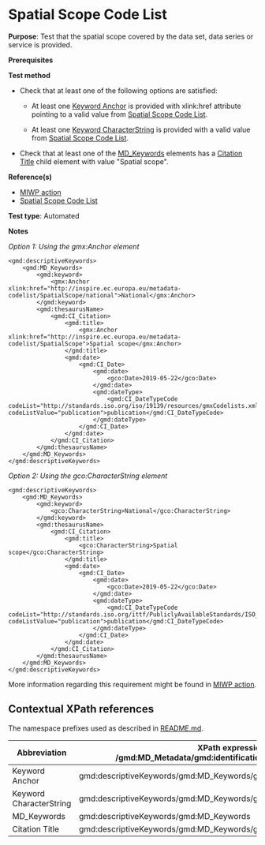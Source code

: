 # Spatial Scope Code List

**Purpose**: Test that the spatial scope covered by the data set, data series or service is provided.

**Prerequisites**

**Test method**

* Check that at least one of the following options are satisfied:

    * At least one [Keyword Anchor](#keywordanchor) is provided with xlink:href attribute pointing to a valid value from [Spatial Scope Code List](http://inspire.ec.europa.eu/metadata-codelist/SpatialScope).

    * At least one [Keyword CharacterString](#keywordcharacterstring) is provided with a valid value from [Spatial Scope Code List](http://inspire.ec.europa.eu/metadata-codelist/SpatialScope).

* Check that at least one of the [MD_Keywords](#mdKeywords) elements has a [Citation Title](#citationtitle) child element with value "Spatial scope".

**Reference(s)**

* [MIWP action](https://webgate.ec.europa.eu/fpfis/wikis/display/InspireMIG/Spatial+scope+code+list)
* [Spatial Scope Code List](http://inspire.ec.europa.eu/metadata-codelist/SpatialScope)

**Test type**: Automated

**Notes**

_Option 1: Using the gmx:Anchor element_
```
<gmd:descriptiveKeywords>
    <gmd:MD_Keywords>
        <gmd:keyword>
            <gmx:Anchor xlink:href="http://inspire.ec.europa.eu/metadata-codelist/SpatialScope/national">National</gmx:Anchor>
        </gmd:keyword>
        <gmd:thesaurusName>
            <gmd:CI_Citation>
                <gmd:title>
                    <gmx:Anchor xlink:href="http://inspire.ec.europa.eu/metadata-codelist/SpatialScope">Spatial scope</gmx:Anchor>
                </gmd:title>
                <gmd:date>
                    <gmd:CI_Date>
                        <gmd:date>
                            <gco:Date>2019-05-22</gco:Date>
                        </gmd:date>
                        <gmd:dateType>
                            <gmd:CI_DateTypeCode codeList="http://standards.iso.org/iso/19139/resources/gmxCodelists.xml#CI_DateTypeCode" codeListValue="publication">publication</gmd:CI_DateTypeCode>
                        </gmd:dateType>
                    </gmd:CI_Date>
                </gmd:date>
            </gmd:CI_Citation>
        </gmd:thesaurusName>
    </gmd:MD_Keywords>
</gmd:descriptiveKeywords>
```

_Option 2: Using the gco:CharacterString element_
```
<gmd:descriptiveKeywords>
    <gmd:MD_Keywords>
        <gmd:keyword>
            <gco:CharacterString>National</gco:CharacterString>
        </gmd:keyword>
        <gmd:thesaurusName>
            <gmd:CI_Citation>
                <gmd:title>
                    <gco:CharacterString>Spatial scope</gco:CharacterString>
                </gmd:title>
                <gmd:date>
                    <gmd:CI_Date>
                        <gmd:date>
                            <gco:Date>2019-05-22</gco:Date>
                        </gmd:date>
                        <gmd:dateType>
                            <gmd:CI_DateTypeCode codeList="http://standards.iso.org/ittf/PubliclyAvailableStandards/ISO_19139_Schemas/resources/codelist/ML_gmxCodelists.xml#CI_DateTypeCode" codeListValue="publication">publication</gmd:CI_DateTypeCode>
                        </gmd:dateType>
                    </gmd:CI_Date>
                </gmd:date>
            </gmd:CI_Citation>
        </gmd:thesaurusName>
    </gmd:MD_Keywords>
</gmd:descriptiveKeywords>
```

More information regarding this requirement might be found in [MIWP action](https://webgate.ec.europa.eu/fpfis/wikis/display/InspireMIG/Spatial+scope+code+list).

## Contextual XPath references

The namespace prefixes used as described in [README.md](./README.md#namespaces).

Abbreviation                                   |  XPath expression (relative to /gmd:MD_Metadata/gmd:identificationInfo/gmd:MD_DataIdentification)
-----------------------------------------------| -------------------------------------------------------------------------
<a name="keywordanchor"></a> Keyword Anchor | gmd:descriptiveKeywords/gmd:MD_Keywords/gmd:keyword/gmx:Anchor
<a name="keywordcharacterstring"></a> Keyword CharacterString | gmd:descriptiveKeywords/gmd:MD_Keywords/gmd:keyword/gco:CharacterString
<a name="mdKeywords"></a> MD_Keywords | gmd:descriptiveKeywords/gmd:MD_Keywords
<a name="citationtitle"></a> Citation Title | gmd:descriptiveKeywords/gmd:MD_Keywords/gmd:thesaurusName/gmd:CI_Citation/gmd:title
